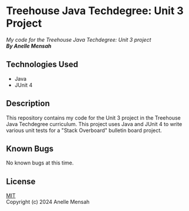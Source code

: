 # Treehouse Java Techdegree: Unit 3 Project
_My code for the Treehouse Java Techdegree: Unit 3 project_
\
_**By Anelle Mensah**_

## Technologies Used
* Java
* JUnit 4

## Description
This repository contains my code for the Unit 3 project in the Treehouse Java Techdegree curriculum. This project uses Java and JUnit 4 to write various unit tests for a "Stack Overboard" bulletin board project.

## Known Bugs
No known bugs at this time.

## License
[MIT](https://choosealicense.com/licenses/mit/#)
\
Copyright (c) 2024 Anelle Mensah
